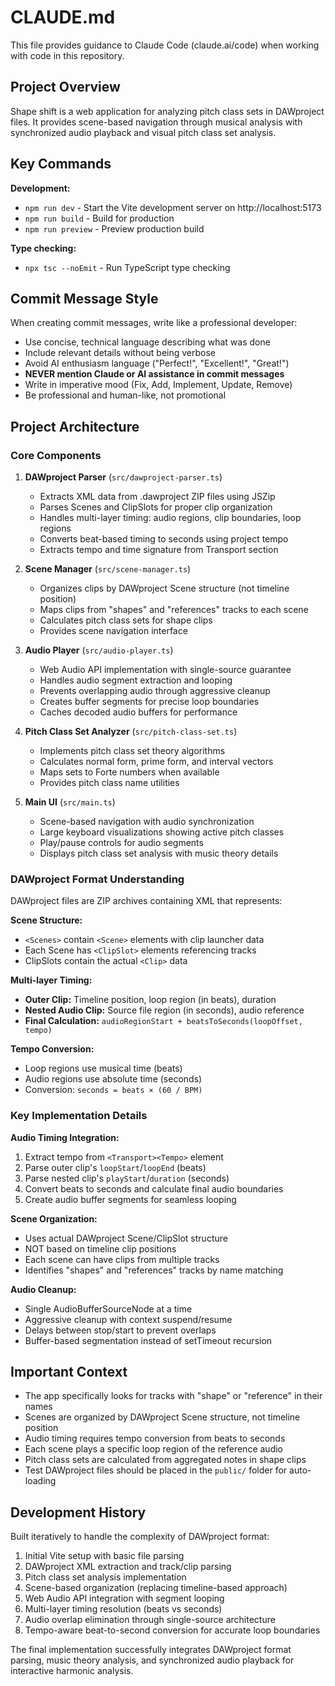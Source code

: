 # CLAUDE.md

This file provides guidance to Claude Code (claude.ai/code) when working with code in this repository.

## Project Overview

Shape shift is a web application for analyzing pitch class sets in DAWproject files. It provides scene-based navigation through musical analysis with synchronized audio playback and visual pitch class set analysis.

## Key Commands

**Development:**
- `npm run dev` - Start the Vite development server on http://localhost:5173
- `npm run build` - Build for production
- `npm run preview` - Preview production build

**Type checking:**
- `npx tsc --noEmit` - Run TypeScript type checking

## Commit Message Style

When creating commit messages, write like a professional developer:
- Use concise, technical language describing what was done
- Include relevant details without being verbose
- Avoid AI enthusiasm language ("Perfect!", "Excellent!", "Great!")
- **NEVER mention Claude or AI assistance in commit messages**
- Write in imperative mood (Fix, Add, Implement, Update, Remove)
- Be professional and human-like, not promotional

## Project Architecture

### Core Components

1. **DAWproject Parser** (`src/dawproject-parser.ts`)
   - Extracts XML data from .dawproject ZIP files using JSZip
   - Parses Scenes and ClipSlots for proper clip organization
   - Handles multi-layer timing: audio regions, clip boundaries, loop regions
   - Converts beat-based timing to seconds using project tempo
   - Extracts tempo and time signature from Transport section

2. **Scene Manager** (`src/scene-manager.ts`)
   - Organizes clips by DAWproject Scene structure (not timeline position)
   - Maps clips from "shapes" and "references" tracks to each scene
   - Calculates pitch class sets for shape clips
   - Provides scene navigation interface

3. **Audio Player** (`src/audio-player.ts`)
   - Web Audio API implementation with single-source guarantee
   - Handles audio segment extraction and looping
   - Prevents overlapping audio through aggressive cleanup
   - Creates buffer segments for precise loop boundaries
   - Caches decoded audio buffers for performance

4. **Pitch Class Set Analyzer** (`src/pitch-class-set.ts`)
   - Implements pitch class set theory algorithms
   - Calculates normal form, prime form, and interval vectors
   - Maps sets to Forte numbers when available
   - Provides pitch class name utilities

5. **Main UI** (`src/main.ts`)
   - Scene-based navigation with audio synchronization
   - Large keyboard visualizations showing active pitch classes
   - Play/pause controls for audio segments
   - Displays pitch class set analysis with music theory details

### DAWproject Format Understanding

DAWproject files are ZIP archives containing XML that represents:

**Scene Structure:**
- `<Scenes>` contain `<Scene>` elements with clip launcher data
- Each Scene has `<ClipSlot>` elements referencing tracks
- ClipSlots contain the actual `<Clip>` data

**Multi-layer Timing:**
- **Outer Clip:** Timeline position, loop region (in beats), duration
- **Nested Audio Clip:** Source file region (in seconds), audio reference
- **Final Calculation:** `audioRegionStart + beatsToSeconds(loopOffset, tempo)`

**Tempo Conversion:**
- Loop regions use musical time (beats)
- Audio regions use absolute time (seconds)
- Conversion: `seconds = beats × (60 / BPM)`

### Key Implementation Details

**Audio Timing Integration:**
1. Extract tempo from `<Transport><Tempo>` element
2. Parse outer clip's `loopStart`/`loopEnd` (beats)
3. Parse nested clip's `playStart`/`duration` (seconds)
4. Convert beats to seconds and calculate final audio boundaries
5. Create audio buffer segments for seamless looping

**Scene Organization:**
- Uses actual DAWproject Scene/ClipSlot structure
- NOT based on timeline clip positions
- Each scene can have clips from multiple tracks
- Identifies "shapes" and "references" tracks by name matching

**Audio Cleanup:**
- Single AudioBufferSourceNode at a time
- Aggressive cleanup with context suspend/resume
- Delays between stop/start to prevent overlaps
- Buffer-based segmentation instead of setTimeout recursion

## Important Context

- The app specifically looks for tracks with "shape" or "reference" in their names
- Scenes are organized by DAWproject Scene structure, not timeline position
- Audio timing requires tempo conversion from beats to seconds
- Each scene plays a specific loop region of the reference audio
- Pitch class sets are calculated from aggregated notes in shape clips
- Test DAWproject files should be placed in the `public/` folder for auto-loading

## Development History

Built iteratively to handle the complexity of DAWproject format:
1. Initial Vite setup with basic file parsing
2. DAWproject XML extraction and track/clip parsing
3. Pitch class set analysis implementation
4. Scene-based organization (replacing timeline-based approach)
5. Web Audio API integration with segment looping
6. Multi-layer timing resolution (beats vs seconds)
7. Audio overlap elimination through single-source architecture
8. Tempo-aware beat-to-second conversion for accurate loop boundaries

The final implementation successfully integrates DAWproject format parsing, music theory analysis, and synchronized audio playback for interactive harmonic analysis.
